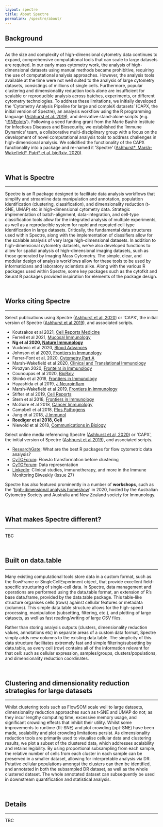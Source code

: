 ```yaml
---
layout: spectre
title: About Spectre
permalink: /spectre/about/
---
```


## Background

---

As the size and complexity of high-dimensional cytometry data continues to expand, comprehensive computational tools that can scale to large datasets are required. In our early mass cytometry work, the analysis of high-dimensional datasets using manual methods became prohibitive, requiring the use of computational analysis approaches. However, the analysis tools available at the time were not well suited to the analysis of large cytometry datasets, consistings of millions of single cells. Furthermore, popular clustering and dimensionality reduction tools alone are insufficient for scalable or reproducible analysis across batches, experiments, or different cytometry technologies. To address these limitations, we initially developed the ‘Cytometry Analysis Pipeline for large and compleX datasets’ (CAPX, the initial version of Spectre), an analysis workflow using the R programming language ([Ashhurst et al. 2019](https://link.springer.com/protocol/10.1007/978-1-4939-9454-0_12)), and derivative stand-alone scripts (e.g. '[tSNEplots](https://github.com/sydneycytometry/tSNEplots)'). 
Following a seed funding grant from the Marie Bashir Institute for Infectious Diseases and Biosecurity, we established the ‘Immune Dynamics’ team, a collaborative multi-disciplinary group with a focus on the development of novel computational analysis tools to address challenges in high-dimensional analysis. We solidified the functionality of the CAPX functionality into a package and re-named it 'Spectre' ([Ashhurst*, Marsh-Wakefield*, Putri* et al. bioRxiv. 2020](https://www.biorxiv.org/content/10.1101/2020.10.22.349563v1.abstract)).

<br />

## What is Spectre

---

Spectre is an R package designed to facilitate data analysis workflows that simplify and streamline data manipulation and annotation, population identification (clustering, classification), and dimensionality reduction (t-SNE, UMAP) etc in high-dimensional cytometry data. Strategic implementation of batch-alignment, data-integration, and cell-type classification tools allow for the integrated analysis of multiple experiments, as well as a reproducible system for rapid and repeated cell type identification in large datasets. Critically, the fundamental data structures used within Spectre, along with the implementation of classifiers allow for the scalable analysis of very large high-dimensional datasets. In addition to high-dimensional cytometry datasets, we’ve also developed functions to allow for spatial analysis of high-dimensional imaging datasets, such as those generated by Imaging Mass Cytometry. The simple, clear, and modular design of analysis workflows allow for these tools to be used by informaticians and laboratory scientists alike. Along with the various R packages used within Spectre, some key packages such as the cytofkit and Seurat R packages provided inspiration for elements of the package design.

<br />

## Works citing Spectre

---

Select publications using Spectre ([Ashhurst et al, 2020](https://www.biorxiv.org/content/10.1101/2020.10.22.349563v1.abstract)) or 'CAPX', the initial version of Spectre ([Ashhurst et al 2019](https://link.springer.com/protocol/10.1007/978-1-4939-9454-0_12)), and associated scripts.

- Koutsakos et al 2021, [Cell Reports Medicine](https://www.sciencedirect.com/science/article/pii/S2666379121000197)
- Ferrell et al 2021, [Mucosal Immunology](https://www.nature.com/articles/s41385-021-00379-6)
- **Ng et al 2020, [Nature Immunology](https://www.researchgate.net/publication/343838774_The_NK_cell_granule_protein_NKG7_regulates_cytotoxic_granule_exocytosis_and_inflammation)**
- Vuckovic et al 2020, [Blood Advances](https://ashpublications.org/bloodadvances/article/4/19/4593/463891/Inverse-relationship-between-oligoclonal-expanded)
- Johnson et al 2020, [Frontiers in Immunology](https://www.frontiersin.org/articles/10.3389/fimmu.2020.01481/full)
- Ferrer-Font et al, 2020, [Cytometry Part A](https://onlinelibrary.wiley.com/doi/abs/10.1002/cyto.a.24016)
- Marsh-Wakefield et al 2020, [Clinical and Translational Immunology](https://onlinelibrary.wiley.com/doi/full/10.1002/cti2.1133)
- Pirozyan 2020, [Fronteirs in Immunology]()
- Counoupas et al 2020, [BioRxiv]()
- Shinko et al 2019, [Frontiers in Immunology]()
- Hayashida et al 2019, [J Neuroinflam]()
- Marsh-Wakefield et al 2019, [Frontiers in immunology]()
- Stifter et al 2019, [Cell Reports]()
- Stern et al 2018, [Frontiers in Immunology]()
- McGuire et al 2018, [Cancer Immunology]()
- Campbell et al 2018, [Plos Pathogens]()
- Jung et al 2018, [J Immunol]()
- **Roediger et al 2018, [Cell](https://doi.org/10.1016/j.cell.2018.08.013)**
- Niewold et al 2018, [Communications in Biology]()

Select online media referencing Spectre ([Ashhurst et al, 2020](https://www.biorxiv.org/content/10.1101/2020.10.22.349563v1.abstract)) or 'CAPX', the initial version of Spectre ([Ashhurst et al 2019](https://link.springer.com/protocol/10.1007/978-1-4939-9454-0_12)), and associated scripts.

- [ResearchGate](https://www.researchgate.net/post/What_are_the_best_R_packages_for_flow_cytometric_data_analysis): What are the best R packages for flow cytometric data analysis?
- [CyTOForum](http://cytoforum.stanford.edu/viewtopic.php?f=3&t=2007&p=5229&hilit=spectre#p5229): FlowJo transformation before clustering
- [CyTOForum](http://cytoforum.stanford.edu/viewtopic.php?f=3&t=2303&p=5729&hilit=spectre#p5729): Data representation
- [LinkedIn](https://www.linkedin.com/pulse/clinical-studies-immunotherapy-more-immune-monitoring-amir/): Clinical studies, immunotherapy, and more in the Immune Monitoring Biweekly (Issue 27)

Spectre has also featured prominently in a number of **workshops**, such as the '[high-dimensional analysis homeshow](https://immunedynamics.io/homeshow/)' in 2020, hosted by the Australian Cytometry Society and Australia and New Zealand society for Immunology.

<br />

## What makes Spectre different?

---

TBC

<br />

## Built on data.table

---

Many existing computational tools store data in a custom format, such as the flowFrame or SingleCellExperiment object, that provide excellent field-specific structuring of single-cell data. In Spectre, data management and operations are performed using the data.table format, an extension of R’s base data.frame, provided by the data.table package. This table-like structure organises cells (rows) against cellular features or metadata (columns). This simple data.table structure allows for the high-speed processing, manipulation (subsetting, filtering, etc.), and plotting of large datasets, as well as fast reading/writing of large CSV files.

Rather than storing analysis outputs (clusters, dimensionality reduction values, annotations etc) in separate areas of a custom data format, Spectre simply adds new columns to the existing data.table. The simplicity of this data structure facilitates extremely fast and simple filtering/subsetting by data.table, as every cell (row) contains all of the information relevant for that cell: such as cellular expression, samples/groups, clusters/populations, and dimensionality reduction coordinates.

<br />

## Clustering and dimensionality reduction strategies for large datasets

---

Whilst clustering tools such as FlowSOM scale well to large datasets, dimensionality reduction approaches such as t-SNE and UMAP do not; as they incur lengthy computing time, excessive memory usage, and significant crowding effects that inhibit their utility. Whilst some improvements to runtime (flt-SNE) and plot crowding (opt-SNE) have been made, scalability and plot crowding limitations persist. As dimensionality reduction tools are primarily used to visualise cellular data and clustering results, we plot a subset of the clustered data, which addresses scalability and retains legibility. By using proportional subsampling from each sample, the relative number of cells from each cluster in each sample can be preserved in a smaller dataset, allowing for interpretable analysis via DR. Putative cellular populations amongst the clusters can then be identified, and annotated in both the subsampled DR dataset, as well as the whole clustered dataset. The whole annotated dataset can subsequently be used in downstream quantification and statistical analysis.

<br />

## Details

---

TBC

<br />

